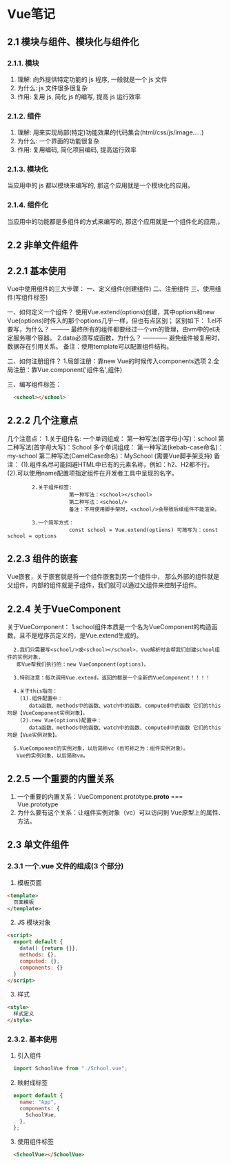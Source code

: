 # Vue笔记

## 2.1 模块与组件、模块化与组件化

### 2.1.1. 模块

1. 理解: 向外提供特定功能的 js 程序, 一般就是一个 js 文件
2. 为什么: js 文件很多很复杂
3. 作用: 复用 js, 简化 js 的编写, 提高 js 运行效率

### 2.1.2. 组件

1. 理解: 用来实现局部(特定)功能效果的代码集合(html/css/js/image…..)
2. 为什么: 一个界面的功能很复杂
3. 作用: 复用编码, 简化项目编码, 提高运行效率

### 2.1.3. 模块化

当应用中的 js 都以模块来编写的, 那这个应用就是一个模块化的应用。

### 2.1.4. 组件化

当应用中的功能都是多组件的方式来编写的, 那这个应用就是一个组件化的应用,。

## 2.2 非单文件组件

## 2.2.1 基本使用

 Vue中使用组件的三大步骤：
     一、定义组件(创建组件)
     二、注册组件
     三、使用组件(写组件标签)

   一、如何定义一个组件？
      使用Vue.extend(options)创建，其中options和new Vue(options)时传入的那个options几乎一样，但也有点区别；
      区别如下：
        1.el不要写，为什么？ ——— 最终所有的组件都要经过一个vm的管理，由vm中的el决定服务哪个容器。
        2.data必须写成函数，为什么？ ———— 避免组件被复用时，数据存在引用关系。
      备注：使用template可以配置组件结构。

   二、如何注册组件？
       1.局部注册：靠new Vue的时候传入components选项
       2.全局注册：靠Vue.component('组件名',组件)

   三、编写组件标签：

 ```html
   <school></school>
 ```

## 2.2.2 几个注意点

  几个注意点：
            1.关于组件名:
                        一个单词组成：
                                    第一种写法(首字母小写)：school
                                    第二种写法(首字母大写)：School
                        多个单词组成：
                                    第一种写法(kebab-case命名)：my-school
                                    第二种写法(CamelCase命名)：MySchool (需要Vue脚手架支持)
                        备注：
                                (1).组件名尽可能回避HTML中已有的元素名称，例如：h2、H2都不行。
                                (2).可以使用name配置项指定组件在开发者工具中呈现的名字。

            2.关于组件标签:
                        第一种写法：<school></school>
                        第二种写法：<school/>
                        备注：不用使用脚手架时，<school/>会导致后续组件不能渲染。

            3.一个简写方式：
                        const school = Vue.extend(options) 可简写为：const school = options

## 2.2.3 组件的嵌套

Vue嵌套，关于嵌套就是将一个组件嵌套到另一个组件中，
那么外部的组件就是父组件，内部的组件就是子组件，我们就可以通过父组件来控制子组件。

## 2.2.4 关于VueComponent

关于VueComponent：
      1.school组件本质是一个名为VueComponent的构造函数，且不是程序员定义的，是Vue.extend生成的。

      2.我们只需要写<school/>或<school></school>，Vue解析时会帮我们创建school组件的实例对象，
       即Vue帮我们执行的：new VueComponent(options)。

      3.特别注意：每次调用Vue.extend，返回的都是一个全新的VueComponent！！！！

      4.关于this指向：
        (1).组件配置中：
           data函数、methods中的函数、watch中的函数、computed中的函数 它们的this均是【VueComponent实例对象】。
        (2).new Vue(options)配置中：
           data函数、methods中的函数、watch中的函数、computed中的函数 它们的this均是【Vue实例对象】。

      5.VueComponent的实例对象，以后简称vc（也可称之为：组件实例对象）。
       Vue的实例对象，以后简称vm。

## 2.2.5 一个重要的内置关系

  1. 一个重要的内置关系：VueComponent.prototype.__proto__ === Vue.prototype
  2. 为什么要有这个关系：让组件实例对象（vc）可以访问到 Vue原型上的属性、方法。

## 2.3 单文件组件

### 2.3.1 一个.vue 文件的组成(3 个部分)

1. 模板页面

  ``` html
  <template>
    页面模板
  </template>
  ```

2. JS 模块对象

  ```html
  <script>
    export default {
      data() {return {}},
      methods: {},
      computed: {},
      components: {}
    }
  </script>
  ```

3. 样式

  ```html
  <style>
    样式定义
  </style>
  ```

### 2.3.2. 基本使用

1. 引入组件

  ``` javascript
    import SchoolVue from "./School.vue";
  ```

2. 映射成标签

  ``` javascript
    export default {
      name: "App",
      components: {
        SchoolVue,
      },
    };
  ```

3. 使用组件标签

  ``` html
    <SchoolVue></SchoolVue>
  ```
